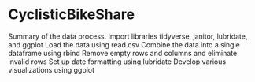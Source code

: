 # CyclisticBikeShare
Summary of the data process. 
Import libraries tidyverse, janitor, lubridate, and ggplot
Load the data using read.csv
Combine the data into a single dataframe using rbind
Remove empty rows and columns and eliminate invalid rows
Set up date formatting using lubridate
Develop various visualizations using ggplot
